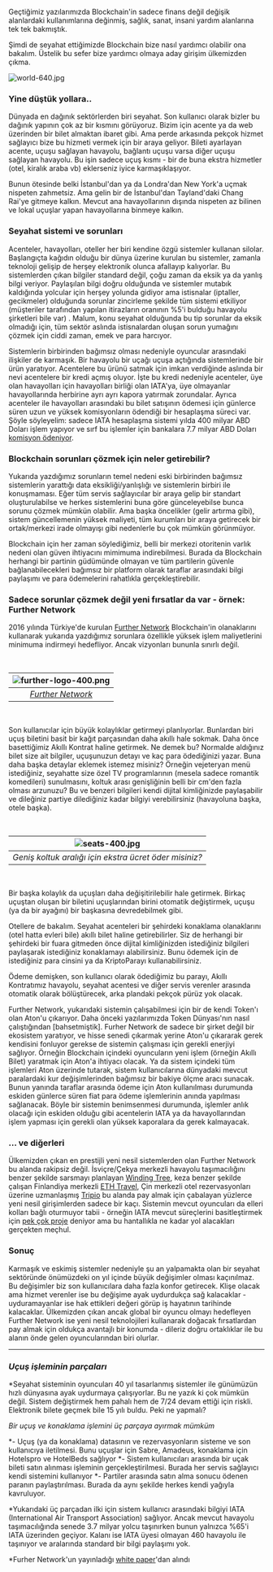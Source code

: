 Geçtiğimiz yazılarımızda Blockchain'in sadece finans değil değişik alanlardaki kullanımlarına değinmiş, sağlık, sanat, insani yardım alanlarına tek tek bakmıştık. 

Şimdi de seyahat ettiğimizde Blockchain bize nasıl yardımcı olabilir ona bakalım. Üstelik bu sefer bize yardımcı olmaya aday girişim ülkemizden çıkma. 

![world-640.jpg](/assets/world-640.jpg) 

### Yine düştük yollara.. 

Dünyada en dağınık sektörlerden biri seyahat. Son kullanıcı olarak bizler bu dağınık yapının çok az bir kısmını görüyoruz. Bizim için acente ya da web üzerinden bir bilet almaktan ibaret gibi. Ama perde arkasında pekçok hizmet sağlayıcı bize bu hizmeti vermek için bir araya geliyor. Bileti ayarlayan acente, uçuşu sağlayan havayolu, bağlantı uçuşu varsa diğer uçuşu sağlayan havayolu. Bu işin sadece uçuş kısmı - bir de buna ekstra hizmetler (otel, kiralık araba vb) eklerseniz iyice karmaşıklaşıyor. 

Bunun ötesinde belki İstanbul'dan ya da Londra'dan New York'a uçmak nispeten zahmetsiz. Ama gelin bir de İstanbul'dan Tayland'daki Chang Rai'ye gitmeye kalkın. Mevcut ana havayollarının dışında nispeten az bilinen ve lokal uçuşlar yapan havayollarına binmeye kalkın.

### Seyahat sistemi ve sorunları

Acenteler, havayolları, oteller her biri kendine özgü sistemler kullanan silolar. Başlangıçta kağıdın olduğu bir dünya üzerine kurulan bu sistemler, zamanla teknoloji gelişip de herşey elektronik olunca afallayıp kalıyorlar. Bu sistemlerden çıkan bilgiler standard değil, çoğu zaman da eksik ya da yanlış bilgi veriyor. Paylaşılan bilgi doğru olduğunda ve sistemler mutabık kaldığında yolcular için herşey yolunda gidiyor ama istisnalar (iptaller, gecikmeler) olduğunda sorunlar zincirleme şekilde tüm sistemi etkiliyor (müşteriler tarafından yapılan itirazların oranının %5'i bulduğu havayolu şirketleri bile var) . Malum, konu seyahat olduğunda bu tip sorunlar da eksik olmadığı için, tüm sektör aslında istisnalardan oluşan sorun yumağını çözmek için ciddi zaman, emek ve para harcıyor. 

Sistemlerin birbirinden bağımsız olması nedeniyle oyuncular arasındaki ilişkiler de karmaşık. Bir havayolu bir uçağı uçuşa açtığında sistemlerinde bir ürün yaratıyor. Acentelere bu ürünü satmak için imkan verdiğinde aslında bir nevi acentelere bir kredi açmış oluyor. İşte bu kredi nedeniyle acenteler, üye olan havayolları için havayolları birliği olan IATA'ya, üye olmayanlar havayollarında herbirine ayrı ayrı kapora yatırmak zorundalar. Ayrıca acenteler ile havayolları arasındaki bu bilet satışının ödemesi için günlerce süren uzun ve yüksek komisyonların ödendiği bir hesaplaşma süreci var. Şöyle söyleyelim: sadece IATA hesaplaşma sistemi yılda 400 milyar ABD Doları işlem yapıyor ve sırf bu işlemler için bankalara 7.7 milyar ABD Doları [komisyon ödeniyor](http://airlines.iata.org/blog/2017/09/blockchain-can-rebalance-the-value-chain-to-benefit-airlines-and-passengers). 

### Blockchain sorunları çözmek için neler getirebilir?

Yukarıda yazdığımız sorunların temel nedeni eski birbirinden bağımsız sistemlerin yarattığı data eksikliği/yanlışlığı ve sistemlerin birbiri ile konuşmaması. Eğer tüm servis sağlayıcılar bir araya gelip bir standart oluşturulabilse ve herkes sistemlerini buna göre günceleyebilse bunca sorunu çözmek mümkün olabilir. Ama başka öncelikler (gelir artırma gibi), sistem güncellemenin yüksek maliyeti, tüm kurumları bir araya getirecek bir ortak/merkezi irade olmayışı gibi nedenlerle bu çok mümkün görünmüyor. 

Blockchain için her zaman söylediğimiz, belli bir merkezi otoritenin varlık nedeni olan güven ihtiyacını mimimuma indirebilmesi. Burada da Blockchain herhangi bir partinin güdümünde olmayan ve tüm partilerin güvenle bağlanabilecekleri bağımsız bir platform olarak taraflar arasındaki bilgi paylaşımı ve para ödemelerini rahatlıkla gerçekleştirebilir. 


### Sadece sorunlar çözmek değil yeni fırsatlar da var - örnek: Further Network

2016 yılında Türkiye'de kurulan [Further Network](https://further.network/) Blockchain'in olanaklarını kullanarak yukarıda yazdığımız sorunlara özellikle yüksek işlem maliyetlerini minimuma indirmeyi hedefliyor. Ancak vizyonları bununla sınırlı değil.

&nbsp;

| ![further-logo-400.png](/assets/further-logo-400.png) | 
|:--:| 
| *[Further Network](https://further.network/)* |

&nbsp;

Son kullanıcılar için büyük kolaylıklar getirmeyi planlıyorlar. Bunlardan biri uçuş biletini basit bir kağıt parçasından daha akıllı hale sokmak. Daha önce basettiğimiz Akıllı Kontrat haline getirmek. Ne demek bu? Normalde aldığınız bilet size ait bilgiler, uçuşunuzun detayı ve kaç para ödediğinizi yazar. Buna daha başka detaylar eklemek istemez misiniz? Örneğin vejeteryan menü istediğiniz, seyahatte size özel TV programlarının (mesela sadece romantik komedileri) sunulmasını, koltuk arası genişliğinin belli bir cm'den fazla olması arzunuzu? Bu ve benzeri bilgileri kendi dijital kimliğinizde paylaşabilir ve dileğiniz partiye dilediğiniz kadar bilgiyi verebilirsiniz (havayoluna başka, otele başka). 


&nbsp;

| ![seats-400.jpg](/assets/seats-400.jpg) | 
|:--:| 
| *Geniş koltuk aralığı için ekstra ücret öder misiniz?* |

&nbsp;


Bir başka kolaylık da uçuşları daha değişitirilebilir hale getirmek. Birkaç uçuştan oluşan bir biletini uçuşlarından birini otomatik değiştirmek, uçuşu (ya da bir ayağını) bir başkasına devredebilmek gibi. 

Otellere de bakalım. Seyahat acenteleri bir şehirdeki konaklama olanaklarını (otel hatta evleri bile) akıllı bilet haline getirebilirler. Siz de herhangi bir şehirdeki bir fuara gitmeden önce dijital kimliğinizden istediğiniz bilgileri paylaşarak istediğiniz konaklamayı alabilirsiniz. Bunu ödemek için de istediğiniz para cinsini ya da KriptoParayı kullanabilirsiniz. 

Ödeme demişken, son kullanıcı olarak ödediğimiz bu parayı, Akıllı Kontratımız havayolu, seyahat acentesi ve diğer servis verenler arasında otomatik olarak bölüştürecek, arka plandaki pekçok pürüz yok olacak. 

Further Network, yukarıdaki sistemin çalışabilmesi için bir de kendi Token'ı olan Aton'u çıkarıyor. Daha önceki yazılarımızda Token Dünyası'nın nasıl çalıştığından [bahsetmiştik]. Furher Network de sadece bir şirket değil bir ekosistem yaratıyor, ve hisse senedi çıkarmak yerine Aton'u çıkararak gerek kendisini fonluyor gerekse de sistemin çalışması için gerekli enerjiyi sağlıyor. Örneğin Blockchain içindeki oyuncuların yeni işlem (örneğin Akıllı Bilet) yaratmak için Aton'a ihtiyacı olacak. Ya da sistem içindeki tüm işlemleri Aton üzerinde tutarak, sistem kullanıcılarına dünyadaki mevcut paralardaki kur değişimlerinden bağımsız bir bakiye ölçme aracı sunacak. Bunun yanında taraflar arasında ödeme için Aton kullanılması durumunda eskiden günlerce süren fiat para ödeme işlemlerinin anında yapılması sağlanacak. Böyle bir sistemin benimsenmesi durumunda, işlemler anlık olacağı için eskiden olduğu gibi acentelerin IATA ya da havayollarından işlem yapması için gerekli olan yüksek kaporalara da gerek kalmayacak. 

### ... ve diğerleri

Ülkemizden çıkan en prestijli yeni nesil sistemlerden olan Further Network bu alanda rakipsiz değil. İsviçre/Çekya merkezli havayolu taşımacılığını benzer şekilde sarsmayı planlayan [Winding Tree](https://windingtree.com/), keza benzer şekilde çalışan Finlandiya merkezli [ETH Travel](https://ethtravel.io/), Çin merkezli otel rezervasyonları üzerine uzmanlaşmış [Tripio](http://trip.io/) bu alanda pay almak için çabalayan yüzlerce yeni nesil girişimlerden sadece bir kaçı. Sistemin mevcut oyuncuları da elleri kolları bağlı oturmuyor tabii - örneğin IATA mevcut süreçlerini basitleştirmek için [pek çok proje](http://www.iata.org/whatwedo/stb/Pages/index.aspx) deniyor ama bu hantallıkla ne kadar yol alacakları gerçekten meçhul.

### Sonuç

Karmaşık ve eskimiş sistemler nedeniyle şu an yalpamakta olan bir seyahat sektöründe önümüzdeki on yıl içinde büyük değişimler olması kaçınılmaz. Bu değişimler biz son kullanıcılara daha fazla konfor getirecek. Klişe olacak ama hizmet verenler ise bu değişime ayak uydurdukça sağ kalacaklar - uyduramayanlar ise hak ettikleri değeri görüp iş hayatının tarihinde kalacaklar. Ülkemizden çıkan ancak global bir oyuncu olmayı hedefleyen Further Network ise yeni nesil teknolojileri kullanarak doğacak fırsatlardan pay almak için oldukça avantajlı bir konumda - dileriz doğru ortaklıklar ile bu alanın önde gelen oyuncularından biri olurlar. 




---

### *Uçuş işleminin parçaları*

*Seyahat sisteminin oyuncuları 40 yıl tasarlanmış sistemler ile günümüzün hızlı dünyasına ayak uydurmaya çalışıyorlar. Bu ne yazık ki çok mümkün değil. Sistem değiştirmek hem pahalı hem de 7/24 devam ettiği için riskli. Elektronik bilete geçmek bile 15 yılı buldu. Peki ne yapmalı?

*Bir uçuş ve konaklama işlemini üç parçaya ayırmak mümküm*

*- Uçuş (ya da konaklama) datasının ve rezervasyonların sisteme ve son kullanıcıya iletilmesi. Bunu uçuşlar için Sabre, Amadeus, konaklama için Hotelspro ve HotelBeds sağlıyor
*- Sistem kullanıcıları arasında bir uçak bileti satın alınması işleminin gerçekleştirilmesi. Burada her servis sağlayıcı kendi sistemini kullanıyor
*- Partiler arasında satın alma sonucu ödenen paranın paylaştırılması. Burada da aynı şekilde herkes kendi yağıyla kavruluyor. 

*Yukarıdaki üç parçadan ilki için sistem kullanıcı arasındaki bilgiyi IATA (International Air Transport Association) sağlıyor. Ancak mevcut havayolu taşımacılığında senede 3.7 milyar yolcu taşınırken bunun yalnızca %65'i IATA üzerinden geçiyor. Kalanı ise IATA üyesi olmayan 460 havayolu ile taşınıyor ve aralarında standard bir bilgi paylaşımı yok.


*Furher Network'un yayınladığı [white paper](https://further.network/whitepaper/whitepaper-latest-en.pdf)'dan alındı 

